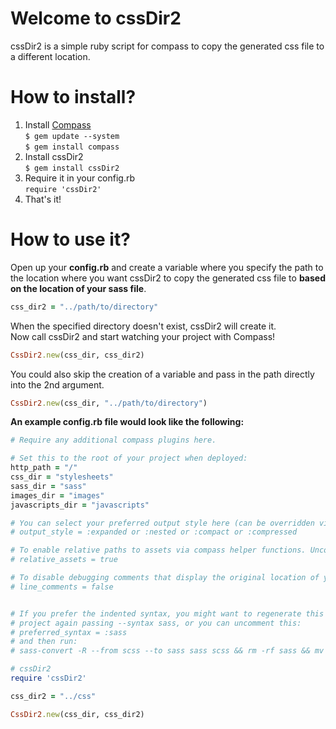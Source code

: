 # Welcome to cssDir2

cssDir2 is a simple ruby script for compass to copy the generated css file to a different location.

# How to install?

1. Install [Compass](http://compass-style.org/)<br />
   `$ gem update --system`<br />
   `$ gem install compass`
2. Install cssDir2<br />
   `$ gem install cssDir2`
3. Require it in your config.rb<br />
   `require 'cssDir2'`<br />
4. That's it!

# How to use it?

Open up your __config.rb__ and create a variable where you specify the path to the location where you want cssDir2 to copy the generated css file to __based on the location of your sass file__.

```ruby
css_dir2 = "../path/to/directory"
```

When the specified directory doesn't exist, cssDir2 will create it.<br />
Now call cssDir2 and start watching your project with Compass!

```ruby
CssDir2.new(css_dir, css_dir2)
```

You could also skip the creation of a variable and pass in the path directly into the 2nd argument.

```ruby
CssDir2.new(css_dir, "../path/to/directory")
```

__An example config.rb file would look like the following:__

```ruby
# Require any additional compass plugins here.

# Set this to the root of your project when deployed:
http_path = "/"
css_dir = "stylesheets"
sass_dir = "sass"
images_dir = "images"
javascripts_dir = "javascripts"

# You can select your preferred output style here (can be overridden via the command line):
# output_style = :expanded or :nested or :compact or :compressed

# To enable relative paths to assets via compass helper functions. Uncomment:
# relative_assets = true

# To disable debugging comments that display the original location of your selectors. Uncomment:
# line_comments = false


# If you prefer the indented syntax, you might want to regenerate this
# project again passing --syntax sass, or you can uncomment this:
# preferred_syntax = :sass
# and then run:
# sass-convert -R --from scss --to sass sass scss && rm -rf sass && mv scss sass

# cssDir2
require 'cssDir2'

css_dir2 = "../css"

CssDir2.new(css_dir, css_dir2)
```